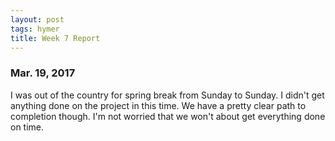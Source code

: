 ```yaml
---
layout: post
tags: hymer
title: Week 7 Report
---
```


### Mar. 19, 2017 

I was out of the country for spring break from Sunday to Sunday. I didn't get anything done on the project in this time.
We have a pretty clear path to completion though. I'm not worried that we won't about get everything done on time.
